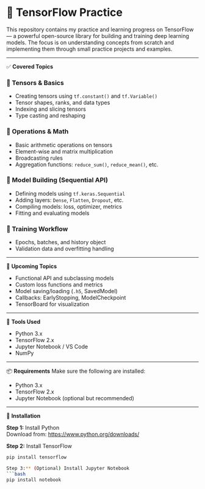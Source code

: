 # 🧠 TensorFlow Practice

This repository contains my practice and learning progress on TensorFlow — a powerful open-source library for building and training deep learning models. The focus is on understanding concepts from scratch and implementing them through small practice projects and examples.

---

✅ **Covered Topics**

### 📘 Tensors & Basics
- Creating tensors using `tf.constant()` and `tf.Variable()`
- Tensor shapes, ranks, and data types
- Indexing and slicing tensors
- Type casting and reshaping

### 📗 Operations & Math
- Basic arithmetic operations on tensors
- Element-wise and matrix multiplication
- Broadcasting rules
- Aggregation functions: `reduce_sum()`, `reduce_mean()`, etc.

### 📙 Model Building (Sequential API)
- Defining models using `tf.keras.Sequential`
- Adding layers: `Dense`, `Flatten`, `Dropout`, etc.
- Compiling models: loss, optimizer, metrics
- Fitting and evaluating models

### 📕 Training Workflow
- Epochs, batches, and history object
- Validation data and overfitting handling

---

🧠 **Upcoming Topics**
- Functional API and subclassing models
- Custom loss functions and metrics
- Model saving/loading (`.h5`, SavedModel)
- Callbacks: EarlyStopping, ModelCheckpoint
- TensorBoard for visualization

---

🚀 **Tools Used**
- Python 3.x
- TensorFlow 2.x
- Jupyter Notebook / VS Code
- NumPy

---

📦 **Requirements**
Make sure the following are installed:

- Python 3.x
- TensorFlow 2.x
- Jupyter Notebook (optional but recommended)

---

🔧 **Installation**

**Step 1:** Install Python  
Download from: https://www.python.org/downloads/

**Step 2:** Install TensorFlow  
```bash
pip install tensorflow

Step 3:** (Optional) Install Jupyter Notebook
```bash
pip install notebook
```
